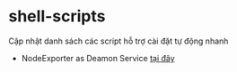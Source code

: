 # shell-scripts

Cập nhật danh sách các script hỗ trợ cài đặt tự động nhanh

- NodeExporter as Deamon Service  [tại đây](https://github.com/dungxtd/shell-scripts/tree/main/node_exporter)

